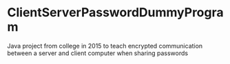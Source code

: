 # ClientServerPasswordDummyProgram
Java project from college in 2015 to teach encrypted communication between a server and client computer when sharing passwords
